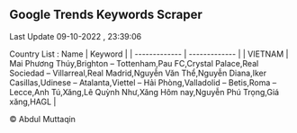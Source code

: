 

## Google Trends Keywords Scraper 
 
Last Update 09-10-2022 , 23:39:06

Country List :
 Name  | Keyword |
| ------------- | ------------- |
| VIETNAM | Mai Phương Thúy,Brighton – Tottenham,Pau FC,Crystal Palace,Real Sociedad – Villarreal,Real Madrid,Nguyễn Văn Thể,Nguyễn Diana,Iker Casillas,Udinese – Atalanta,Viettel – Hải Phòng,Valladolid – Betis,Roma – Lecce,Anh Tú,Xăng,Lê Quỳnh Như,Xăng Hôm nay,Nguyễn Phú Trọng,Giá xăng,HAGL |



© Abdul Muttaqin 
